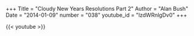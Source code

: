 +++
Title = "Cloudy New Years Resolutions  Part 2"
Author = "Alan Bush"
Date = "2014-01-09"
number = "038"
youtube_id = "lzdWRnlgDv0"
+++

{{< youtube >}}
